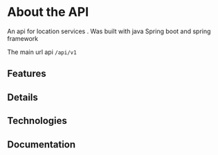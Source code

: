 # About the API
<p>An api for location services . Was built with java Spring boot and spring framework</p>

The main url api <code>/api/v1</code>
## Features 

## Details

## Technologies

## Documentation
